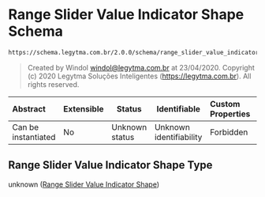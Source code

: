 # Range Slider Value Indicator Shape Schema

```txt
https://schema.legytma.com.br/2.0.0/schema/range_slider_value_indicator_shape.schema.json
```




> Created by Windol [windol@legytma.com.br](mailto:windol@legytma.com.br) at 23/04/2020.
> Copyright (c) 2020 Legytma Soluções Inteligentes (<https://legytma.com.br>). All rights reserved.
>

| Abstract            | Extensible | Status         | Identifiable            | Custom Properties | Additional Properties | Access Restrictions | Defined In                                                                                                                        |
| :------------------ | ---------- | -------------- | ----------------------- | :---------------- | --------------------- | ------------------- | --------------------------------------------------------------------------------------------------------------------------------- |
| Can be instantiated | No         | Unknown status | Unknown identifiability | Forbidden         | Allowed               | none                | [range_slider_value_indicator_shape.schema.json](../schema/range_slider_value_indicator_shape.schema.json) |

## Range Slider Value Indicator Shape Type

unknown ([Range Slider Value Indicator Shape](range_slider_value_indicator_shape.md))
